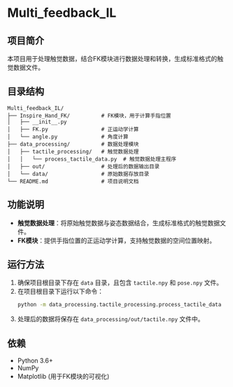 # Multi_feedback_IL

## 项目简介
本项目用于处理触觉数据，结合FK模块进行数据处理和转换，生成标准格式的触觉数据文件。

## 目录结构
```
Multi_feedback_IL/
├── Inspire_Hand_FK/          # FK模块，用于计算手指位置
│   ├── __init__.py
│   ├── FK.py                 # 正运动学计算
│   └── angle.py              # 角度计算
├── data_processing/          # 数据处理模块
│   ├── tactile_processing/   # 触觉数据处理
│   │   └── process_tactile_data.py  # 触觉数据处理主程序
│   ├── out/                  # 处理后的数据输出目录
│   └── data/                 # 原始数据存放目录
└── README.md                 # 项目说明文档
```

## 功能说明
- **触觉数据处理**：将原始触觉数据与姿态数据结合，生成标准格式的触觉数据文件。
- **FK模块**：提供手指位置的正运动学计算，支持触觉数据的空间位置映射。

## 运行方法
1. 确保项目根目录下存在 `data` 目录，且包含 `tactile.npy` 和 `pose.npy` 文件。
2. 在项目根目录下运行以下命令：
   ```bash
   python -m data_processing.tactile_processing.process_tactile_data
   ```
3. 处理后的数据将保存在 `data_processing/out/tactile.npy` 文件中。

## 依赖
- Python 3.6+
- NumPy
- Matplotlib (用于FK模块的可视化)

